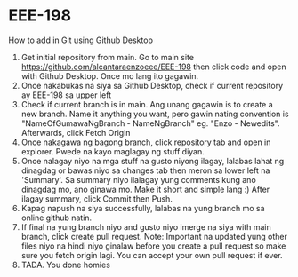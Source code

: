 # EEE-198

How to add in Git using Github Desktop

1. Get initial repository from main. Go to main site https://github.com/alcantaraenzoeee/EEE-198 then click code and open with Github Desktop. Once mo lang ito gagawin.
2. Once nakabukas na siya sa Github Desktop, check if current repository ay EEE-198 sa upper left
3. Check if current branch is in main. Ang unang gagawin is to create a new branch. Name it anything you want, pero gawin nating convention is "NameOfGumawaNgBranch - NameNgBranch" eg. "Enzo - Newedits". Afterwards, click Fetch Origin
4. Once nakagawa ng bagong branch, click repository tab and open in explorer. Pwede na kayo maglagay ng stuff diyan. 
5. Once nalagay niyo na mga stuff na gusto niyong ilagay, lalabas lahat ng dinagdag or bawas niyo sa changes tab then meron sa lower left na 'Summary'. Sa summary niyo ilalagay yung comments kung ano dinagdag mo, ano ginawa mo. Make it short and simple lang :) After ilagay summary, click Commit then Push. 
6. Kapag napush na siya successfully, lalabas na yung branch mo sa online github natin. 
7. If final na yung branch niyo and gusto niyo imerge na siya with main branch, click create pull request. Note: Important na updated yung other files niyo na hindi niyo ginalaw before you create a pull request so make sure you fetch origin lagi. You can accept your own pull request if ever.
8. TADA. You done homies
